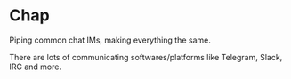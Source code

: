 # Chap
Piping common chat IMs, making everything the same.

There are lots of communicating softwares/platforms like Telegram, Slack, IRC and more.
